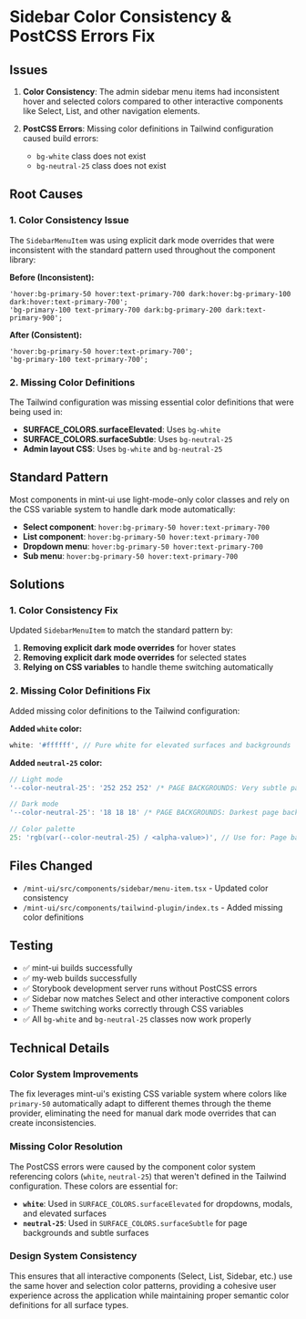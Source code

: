 # Sidebar Color Consistency & PostCSS Errors Fix

## Issues

1. **Color Consistency**: The admin sidebar menu items had inconsistent hover and selected colors compared to other interactive components like Select, List, and other navigation elements.

2. **PostCSS Errors**: Missing color definitions in Tailwind configuration caused build errors:
   - `bg-white` class does not exist
   - `bg-neutral-25` class does not exist

## Root Causes

### 1. Color Consistency Issue

The `SidebarMenuItem` was using explicit dark mode overrides that were inconsistent with the standard pattern used throughout the component library:

**Before (Inconsistent):**

```tsx
'hover:bg-primary-50 hover:text-primary-700 dark:hover:bg-primary-100 dark:hover:text-primary-700';
'bg-primary-100 text-primary-700 dark:bg-primary-200 dark:text-primary-900';
```

**After (Consistent):**

```tsx
'hover:bg-primary-50 hover:text-primary-700';
'bg-primary-100 text-primary-700';
```

### 2. Missing Color Definitions

The Tailwind configuration was missing essential color definitions that were being used in:

- **SURFACE_COLORS.surfaceElevated**: Uses `bg-white`
- **SURFACE_COLORS.surfaceSubtle**: Uses `bg-neutral-25`
- **Admin layout CSS**: Uses `bg-white` and `bg-neutral-25`

## Standard Pattern

Most components in mint-ui use light-mode-only color classes and rely on the CSS variable system to handle dark mode automatically:

- **Select component**: `hover:bg-primary-50 hover:text-primary-700`
- **List component**: `hover:bg-primary-50 hover:text-primary-700`
- **Dropdown menu**: `hover:bg-primary-50 hover:text-primary-700`
- **Sub menu**: `hover:bg-primary-50 hover:text-primary-700`

## Solutions

### 1. Color Consistency Fix

Updated `SidebarMenuItem` to match the standard pattern by:

1. **Removing explicit dark mode overrides** for hover states
2. **Removing explicit dark mode overrides** for selected states
3. **Relying on CSS variables** to handle theme switching automatically

### 2. Missing Color Definitions Fix

Added missing color definitions to the Tailwind configuration:

**Added `white` color:**

```typescript
white: '#ffffff', // Pure white for elevated surfaces and backgrounds
```

**Added `neutral-25` color:**

```typescript
// Light mode
'--color-neutral-25': '252 252 252' /* PAGE BACKGROUNDS: Very subtle page backgrounds, slightly off-white */,

// Dark mode
'--color-neutral-25': '18 18 18' /* PAGE BACKGROUNDS: Darkest page backgrounds for dark mode */,

// Color palette
25: 'rgb(var(--color-neutral-25) / <alpha-value>)', // Use for: Page backgrounds, very subtle surfaces
```

## Files Changed

- `/mint-ui/src/components/sidebar/menu-item.tsx` - Updated color consistency
- `/mint-ui/src/components/tailwind-plugin/index.ts` - Added missing color definitions

## Testing

- ✅ mint-ui builds successfully
- ✅ my-web builds successfully
- ✅ Storybook development server runs without PostCSS errors
- ✅ Sidebar now matches Select and other interactive component colors
- ✅ Theme switching works correctly through CSS variables
- ✅ All `bg-white` and `bg-neutral-25` classes now work properly

## Technical Details

### Color System Improvements

The fix leverages mint-ui's existing CSS variable system where colors like `primary-50` automatically adapt to different themes through the theme provider, eliminating the need for manual dark mode overrides that can create inconsistencies.

### Missing Color Resolution

The PostCSS errors were caused by the component color system referencing colors (`white`, `neutral-25`) that weren't defined in the Tailwind configuration. These colors are essential for:

- **`white`**: Used in `SURFACE_COLORS.surfaceElevated` for dropdowns, modals, and elevated surfaces
- **`neutral-25`**: Used in `SURFACE_COLORS.surfaceSubtle` for page backgrounds and subtle surfaces

### Design System Consistency

This ensures that all interactive components (Select, List, Sidebar, etc.) use the same hover and selection color patterns, providing a cohesive user experience across the application while maintaining proper semantic color definitions for all surface types.
